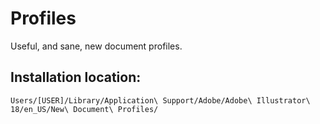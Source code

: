 # Profiles

Useful, and sane, new document profiles.

## Installation location:

```text
Users/[USER]/Library/Application\ Support/Adobe/Adobe\ Illustrator\ 18/en_US/New\ Document\ Profiles/
```
